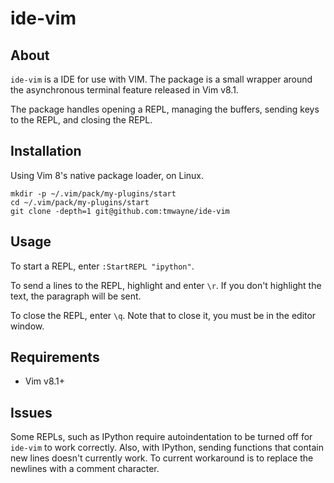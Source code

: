 # ide-vim

## About
`ide-vim` is a IDE for use with VIM. The package is a small
wrapper around the asynchronous terminal feature released in Vim v8.1.

The package handles opening a REPL, managing the buffers,
sending keys to the REPL, and closing the REPL.

## Installation
Using Vim 8's native package loader, on Linux.
```
mkdir -p ~/.vim/pack/my-plugins/start
cd ~/.vim/pack/my-plugins/start
git clone -depth=1 git@github.com:tmwayne/ide-vim
```

## Usage
To start a REPL, enter `:StartREPL "ipython"`.

To send a lines to the REPL, highlight and enter `\r`. If you don't highlight
the text, the paragraph will be sent.

To close the REPL, enter `\q`. Note that to close it, you must
be in the editor window.

## Requirements
- Vim v8.1+

## Issues
Some REPLs, such as IPython require autoindentation to be turned off for
`ide-vim` to work correctly. Also, with IPython, sending functions that
contain new lines doesn't currently work. To current workaround is to replace
the newlines with a comment character.
